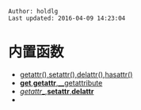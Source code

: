 ```
Author: holdlg
Last updated: 2016-04-09 14:23:04
```

# 内置函数
- [getattr(),setattr(),delattr(),hasattr()](http://www.cnblogs.com/zhangjing0502/archive/2012/05/16/2503702.html)
- [__get__,__getattr__,__getattribute](http://www.cnblogs.com/Vito2008/p/5280216.html)
- [_getattr__,__setattr__,__delattr__](http://docspy3zh.readthedocs.io/en/latest/reference/datamodel.html)
- []()